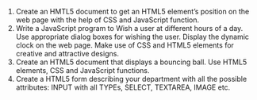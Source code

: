 1) Create an HMTL5 document to get an HTML5 element’s position on the web page with the help of CSS and JavaScript function.
2) Write a JavaScript program to Wish a user at different hours of a day. Use appropriate dialog boxes for wishing the user. Display the dynamic clock on the web page. Make use of CSS and HTML5 elements for creative and attractive designs.
3) Create an HTML5 document that displays a bouncing ball. Use HTML5 elements, CSS and JavaScript functions.
4) Create a HTML5 form describing your department with all the possible attributes: INPUT with all TYPEs, SELECT, TEXTAREA, IMAGE etc.